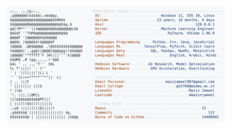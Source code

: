 <picture>
  <source srcset="https://raw.githubusercontent.com/mmazinjameel/mmazinjameel/main/dark_mode.svg?v=1757420490" media="(prefers-color-scheme: dark)">
  <img src="https://raw.githubusercontent.com/mmazinjameel/mmazinjameel/main/light_mode.svg?v=1757420490">
</picture>
